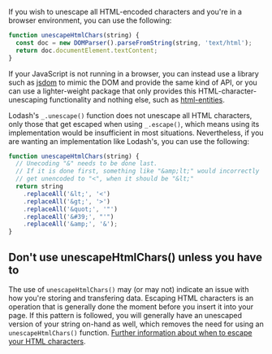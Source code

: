 If you wish to unescape all HTML-encoded characters and you're in a browser environment, you can use the following:

```javascript
function unescapeHtmlChars(string) {
  const doc = new DOMParser().parseFromString(string, 'text/html');
  return doc.documentElement.textContent;
}
```

If your JavaScript is not running in a browser, you can instead use a library such as [jsdom](https://www.npmjs.com/package/jsdom) to mimic the DOM and provide the same kind of API, or you can use a lighter-weight package that only provides this HTML-character-unescaping functionality and nothing else, such as [html-entities](https://www.npmjs.com/package/html-entities).

Lodash's `_.unescape()` function does not unescape all HTML characters, only those that get escaped when using `_.escape()`, which means using its implementation would be insufficient in most situations. Nevertheless, if you are wanting an implementation like Lodash's, you can use the following:

```javascript
function unescapeHtmlChars(string) {
  // Unecoding "&" needs to be done last.
  // If it is done first, something like "&amp;lt;" would incorrectly
  // get unencoded to "<", when it should be "&lt;"
  return string
    .replaceAll('&lt;', '<')
    .replaceAll('&gt;', '>')
    .replaceAll('&quot;', '"')
    .replaceAll('&#39;', "'")
    .replaceAll('&amp;', '&');
}
```

## Don't use unescapeHtmlChars() unless you have to

The use of `unescapeHtmlChars()` may (or may not) indicate an issue with how you're storing and transfering data. Escaping HTML characters is an operation that is generally done the moment before you insert it into your page. If this pattern is followed, you will generally have an unescaped version of your string on-hand as well, which removes the need for using an `unescapeHtmlChars()` function. [Further information about when to escape your HTML characters](https://security.stackexchange.com/questions/32394/when-to-escape-user-input/32396#32396).
